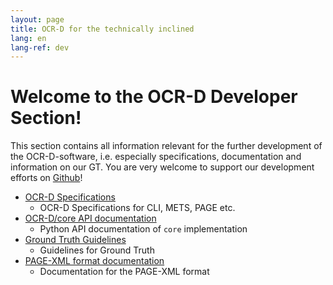 ```yaml
---
layout: page
title: OCR-D for the technically inclined
lang: en
lang-ref: dev
---
```


# Welcome to the OCR-D Developer Section!
This section contains all information relevant for the further development of the OCR-D-software, i.e. especially specifications, documentation and information on our GT. You are very welcome to support our development efforts on [Github](https://github.com/OCR-D)!

* [OCR-D Specifications](/en/spec)
  * OCR-D Specifications for CLI, METS, PAGE etc.
* [OCR-D/core API documentation](/core)
  * Python API documentation of ``core`` implementation
* [Ground Truth Guidelines](/en/gt-guidelines/trans)
  * Guidelines for Ground Truth
* [PAGE-XML format documentation](/en/gt-guidelines/trans/trPage)
  * Documentation for the PAGE-XML format
